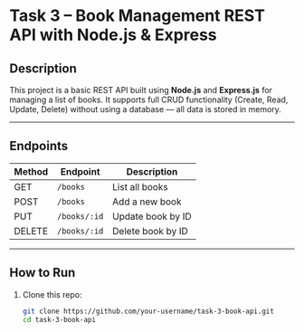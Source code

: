 # Task 3 – Book Management REST API with Node.js & Express

## Description
This project is a basic REST API built using **Node.js** and **Express.js** for managing a list of books. It supports full CRUD functionality (Create, Read, Update, Delete) without using a database — all data is stored in memory.

---

## Endpoints

| Method | Endpoint       | Description              |
|--------|----------------|--------------------------|
| GET    | `/books`       | List all books           |
| POST   | `/books`       | Add a new book           |
| PUT    | `/books/:id`   | Update book by ID        |
| DELETE | `/books/:id`   | Delete book by ID        |

---

## How to Run

1. Clone this repo:
   ```bash
   git clone https://github.com/your-username/task-3-book-api.git
   cd task-3-book-api
